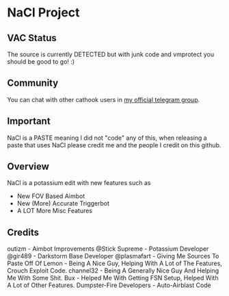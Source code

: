 # NaCl Project

## VAC Status

The source is currently DETECTED but with junk code and vmprotect you should be good to go! :)

## Community
You can chat with other cathook users in [my official telegram group](https://t.me/nullifiedcat).

## Important

NaCl is a PASTE meaning I did not "code" any of this, when releasing a paste that uses NaCl please credit me and the people I credit on this github.

## Overview

NaCl is a potassium edit with new features such as

* New FOV Based Aimbot
* New (More) Accurate Triggerbot
* A LOT More Misc Features

## Credits
outizm - Aimbot Improvements
@Stick Supreme - Potassium Developer
@gir489 - Darkstorm Base Developer
@plasmafart - Giving Me Sources To Paste Off Of
Lemon - Being A Nice Guy, Helping With A Lot of The Features, Crouch Exploit Code.
channel32 - Being A Generally Nice Guy And Helping Me With Some Shit.
Bux - Helped Me With Getting FSN Setup, Helped With A Lot of Other Features.
Dumpster-Fire Developers - Auto-Airblast Code

